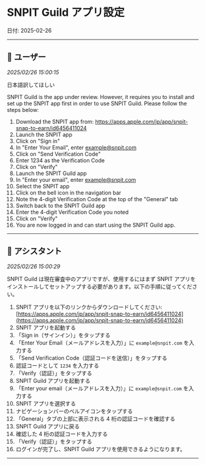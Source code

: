 # SNPIT Guild アプリ設定

日付: 2025-02-26

---

## 👤 ユーザー
*2025/02/26 15:00:15*

日本語訳してほしい

SNPIT Guild is the app under review. However, it requires you to install and set up the SNPIT app first in order to use SNPIT Guild. Please follow the steps below:

1. Download the SNPIT app from: https://apps.apple.com/jp/app/snpit-snap-to-earn/id6456411024
2. Launch the SNPIT app
3. Click on "Sign in"
4. In "Enter Your Email", enter example@snpit.com
5. Click on "Send Verification Code"
6. Enter 1234 as the Verification Code
7. Click on "Verify"
8. Launch the SNPIT Guild app
9. In "Enter your email", enter example@snpit.com
10. Select the SNPIT app
11. Click on the bell icon in the navigation bar
12. Note the 4-digit Verification Code at the top of the "General" tab
13. Switch back to the SNPIT Guild app
14. Enter the 4-digit Verification Code you noted
15. Click on "Verify"
16. You are now logged in and can start using the SNPIT Guild app.

---

## 🤖 アシスタント
*2025/02/26 15:00:29*

SNPIT Guild は現在審査中のアプリですが、使用するにはまず SNPIT アプリをインストールしてセットアップする必要があります。以下の手順に従ってください。

1. SNPIT アプリを以下のリンクからダウンロードしてください:  
   [https://apps.apple.com/jp/app/snpit-snap-to-earn/id6456411024](https://apps.apple.com/jp/app/snpit-snap-to-earn/id6456411024)  
2. SNPIT アプリを起動する  
3. 「Sign in（サインイン）」をタップする  
4. 「Enter Your Email（メールアドレスを入力）」に `example@snpit.com` を入力する  
5. 「Send Verification Code（認証コードを送信）」をタップする  
6. 認証コードとして `1234` を入力する  
7. 「Verify（認証）」をタップする  
8. SNPIT Guild アプリを起動する  
9. 「Enter your email（メールアドレスを入力）」に `example@snpit.com` を入力する  
10. SNPIT アプリを選択する  
11. ナビゲーションバーのベルアイコンをタップする  
12. 「General」タブの上部に表示される 4 桁の認証コードを確認する  
13. SNPIT Guild アプリに戻る  
14. 確認した 4 桁の認証コードを入力する  
15. 「Verify（認証）」をタップする  
16. ログインが完了し、SNPIT Guild アプリを使用できるようになります。

---
